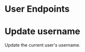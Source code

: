 # User Endpoints


# Update username <Badge type="info" text="/users/me/edit/username"/>

Update the current user's username.

